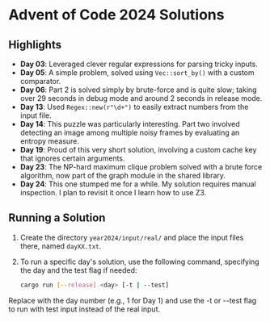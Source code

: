 # Advent of Code 2024 Solutions

## Highlights

- **Day 03**: Leveraged clever regular expressions for parsing tricky inputs.
- **Day 05**: A simple problem, solved using `Vec::sort_by()` with a custom comparator.
- **Day 06**: Part 2 is solved simply by brute-force and is quite slow; taking over 29 seconds in debug mode and around 2 seconds in release mode.
- **Day 13**: Used `Regex::new(r"\d+")` to easily extract numbers from the input file.
- **Day 14**: This puzzle was particularly interesting. Part two involved detecting an image among multiple noisy frames by evaluating an entropy measure.
- **Day 19**: Proud of this very short solution, involving a custom cache key that ignores certain arguments.
- **Day 23**: The NP-hard maximum clique problem solved with a brute force algorithm, now part of the graph module in the shared library.
- **Day 24**: This one stumped me for a while. My solution requires manual inspection. I plan to revisit it once I learn how to use Z3.

## Running a Solution

1. Create the directory `year2024/input/real/` and place the input files there, named `dayXX.txt`.
2. To run a specific day's solution, use the following command, specifying the day and the test flag if needed:

    ```bash
    cargo run [--release] <day> [-t | --test]
    ```
Replace <day> with the day number (e.g., 1 for Day 1) and use the -t or --test flag to run with test input instead of the real input.